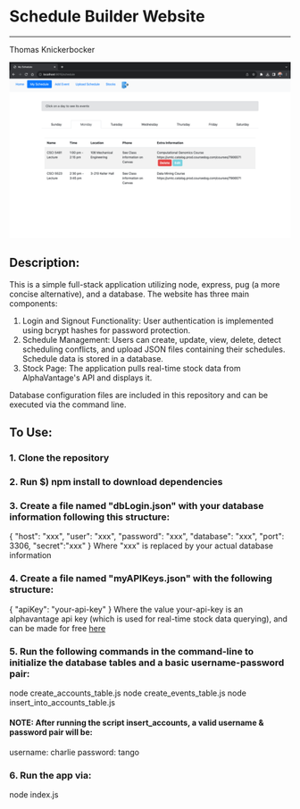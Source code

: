 # **Schedule Builder Website**
<hr>
Thomas Knickerbocker

![Alt text](client/images/scheduleExample.png?raw=true "My Schedule Page")


## Description:
This is a simple full-stack application utilizing node, express, pug (a more concise alternative), and a database. 
The website has three main components: 

1. Login and Signout Functionality: User authentication is implemented using bcrypt hashes for password protection.
2. Schedule Management: Users can create, update, view, delete, detect scheduling conflicts, and upload JSON files containing their schedules. Schedule data is stored in a database.
3. Stock Page: The application pulls real-time stock data from AlphaVantage's API and displays it.

Database configuration files are included in this repository and can be executed via the command line.


## To Use:
### 1. Clone the repository
### 2. Run $\) npm install to download dependencies
### 3. Create a file named "dbLogin.json" with your database information following this structure:
{
    "host": "xxx",
    "user": "xxx",
    "password": "xxx",
    "database": "xxx",
    "port": 3306,
    "secret":"xxx"
}
Where "xxx" is replaced by your actual database information

### 4. Create a file named "myAPIKeys.json" with the following structure:
{
    "apiKey": "your-api-key"
}
Where the value your-api-key is an alphavantage api key (which is used for real-time stock data querying), and can be made for free [here](https://www.alphavantage.co/support/#api-key)

### 5. Run the following commands in the command-line to initialize the database tables and a basic username-password pair:
node create_accounts_table.js
node create_events_table.js
node insert_into_accounts_table.js
#### **NOTE:** After running the script insert_accounts, a valid username & password pair will be:
username: charlie
password: tango
### 6. Run the app via:
node index.js
